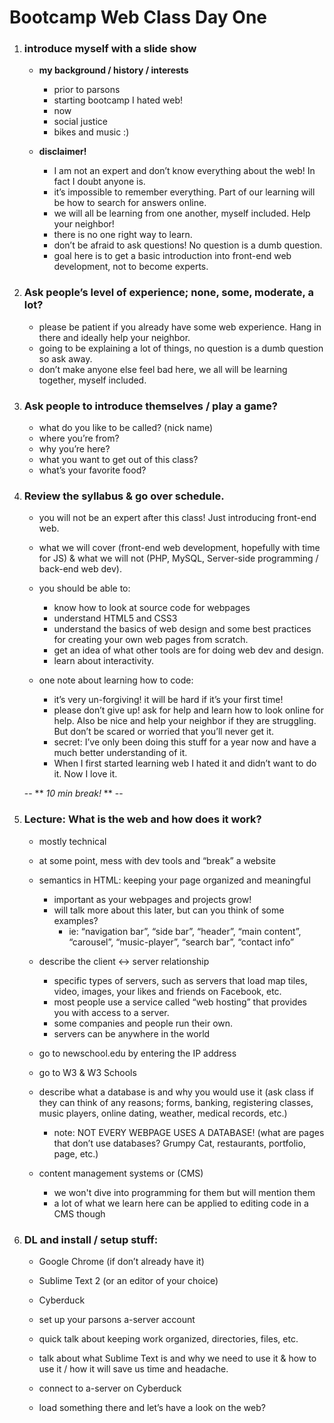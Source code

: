 Bootcamp Web Class Day One
========
1. ### introduce myself with a slide show
  
    - __my background / history / interests__
	    - prior to parsons
	    - starting bootcamp I hated web!
	    - now
	    - social justice
	    - bikes and music :)

    - __disclaimer!__

	    - I am not an expert and don’t know everything about the web! In fact I doubt anyone is.
	    - it’s impossible to remember everything. Part of our learning will be how to search for answers online. 
	    - we will all be learning from one another, myself included. Help your neighbor!
	    - there is no one right way to learn.
	    - don’t be afraid to ask questions! No question is a dumb question.
	    - goal here is to get a basic introduction into front-end web development, not to become experts.

2. ### Ask people’s level of experience; none, some, moderate, a lot?

    - please be patient if you already have some web experience. Hang in there and ideally help your neighbor.
    - going to be explaining a lot of things, no question is a dumb question so ask away.
    - don’t make anyone else feel bad here, we all will be learning together, myself included.

3. ### Ask people to introduce themselves / play a game?
	  - what do you like to be called? (nick name)
	  - where you’re from?
	  - why you’re here?
	  - what you want to get out of this class?
	  - what’s your favorite food?

4. ### Review the syllabus & go over schedule.
	  - you will not be an expert after this class! Just introducing front-end web.
	  - what we will cover (front-end web development, hopefully with time for JS) & what we will not (PHP, MySQL, Server-side programming / back-end web dev).
	  - you should be able to: 
	    - know how to look at source code for webpages
	    - understand HTML5 and CSS3
	    - understand the basics of web design and some best practices for creating your own web pages from scratch.
	    - get an idea of what other tools are for doing web dev and design.
	    - learn about interactivity.
	
	- one note about learning how to code: 
	  - it’s very un-forgiving! it will be hard if it’s your first time! 
	  - please don’t give up! ask for help and learn how to look online for help. Also be nice and help your neighbor if they are struggling. 
	    But don’t be scared or worried that you’ll never get it. 
	  - secret: I’ve only been doing this stuff for a year now and have a much better understanding of it. 
	  - When I first started learning web I hated it and didn’t want to do it. Now I love it.
  

   -- ** _10 min break!_ ** --

5. ### Lecture: What is the web and how does it work?

	- mostly technical
	- at some point, mess with dev tools and “break” a website
	
	- semantics in HTML: keeping your page organized and meaningful
	  - important as your webpages and projects grow!
	  - will talk more about this later, but can you think of some examples?
	    - ie: “navigation bar”, “side bar”, “header”, “main content”, “carousel”, “music-player”, “search bar”, “contact info” 
	
	- describe the client <-> server relationship
	  - specific types of servers, such as servers that load map tiles, video, images, your likes and friends on Facebook, etc.
	  - most people use a service called “web hosting” that provides you with access to a server.
	  - some companies and people run their own.
	  - servers can be anywhere in the world
	
	- go to newschool.edu by entering the IP address
	- go to W3 & W3 Schools
	- describe what a database is and why you would use it (ask class if they can think of any reasons; forms, banking, registering classes, music players, online dating, weather, medical records, etc.)
	  - note: NOT EVERY WEBPAGE USES A DATABASE! (what are pages that don’t use databases? Grumpy Cat, restaurants, portfolio, page, etc.) 
	
	- content management systems or (CMS)
	  - we won't dive into programming for them but will mention them
	  - a lot of what we learn here can be applied to editing code in a CMS though

6. ### DL and install / setup stuff:
	- Google Chrome (if don’t already have it)
	- Sublime Text 2 (or an editor of your choice)
	- Cyberduck
	
	- set up your parsons a-server account
	
	- quick talk about keeping work organized, directories, files, etc.
	- talk about what Sublime Text is and why we need to use it & how to use it / how it will save us time and headache.
	
	- connect to a-server on Cyberduck
	- load something there and let’s have a look on the web?